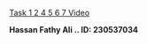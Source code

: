 [Task 1 2 4 5 6 7 Video](https://drive.google.com/file/d/1nHkbkJ3dtheDaR1xhoNNF6so74icAT_h/view?usp=sharing)


**Hassan Fathy Ali .. ID: 230537034**

